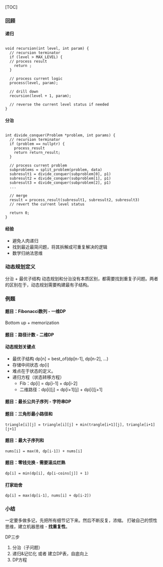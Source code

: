 [TOC]

### 回顾
#### 递归
```

void recursion(int level, int param) { 
  // recursion terminator
  if (level > MAX_LEVEL) { 
  // process result 
    return ; 
  }

  // process current logic 
  process(level, param);

  // drill down 
  recursion(level + 1, param);

  // reverse the current level status if needed
}

```
#### 分治
```

int divide_conquer(Problem *problem, int params) {
  // recursion terminator
  if (problem == nullptr) {
    process_result
    return return_result;
  } 

  // process current problem
  subproblems = split_problem(problem, data)
  subresult1 = divide_conquer(subproblem[0], p1)
  subresult2 = divide_conquer(subproblem[1], p1)
  subresult3 = divide_conquer(subproblem[2], p1)
  ...

  // merge
  result = process_result(subresult1, subresult2, subresult3)
  // revert the current level status
 
  return 0;
}

```

#### 经验

* 避免人肉递归
* 找到最近最简问题，将其拆解成可重复解决的逻辑
* 数学归纳法思维


### 动态规划定义
分治 + 最优子结构
动态规划和分治没有本质区别，都需要找到重复子问题。两者的区别在于，动态规划需要构建最有子结构。

### 例题
#### 题目：Fibonacci数列 - 一维DP
Bottom up + memorization
#### 题目：路径计数 - 二维DP
#### 动态规划关键点

* 最优子结构 dp[n] = best_of(dp[n-1], dp[n-2], ...)
* 存储中间状态 dp[i]
* 难点在于状态的定义。
* 递归方程（状态转移方程）
    * Fib：dp[i] = dp[i-1] + dp[i-2]
    * 二维路径：dp[i][j] = dp[i+1][j] + dp[i][j+1]

#### 题目：最长公共子序列 - 字符串DP



#### 题目：三角形最小路径和
```
triangle[i][j] = triangle[i][j] + min(trangle[i+1][j], triangle[i+1][j+1]
```

#### 题目：最大子序列和
```
nums[i] = max(0, dp[i-1]) + nums[i]
```

#### 题目：零钱兑换 - 需要滚瓜烂熟
```
dp[i] = min(dp[i], dp[i-coins[j]] + 1)
```

#### 打家劫舍
```
dp[i] = max(dp[i-1], nums[i] + dp[i-2])
```

### 小结
一定要多做多记，先把所有细节记下来。然后不断反复，浓缩。
打破自己的惯性思维，建立机器思维 - **找重复性**。

DP三步

1. 分治（子问题）
2. 递归&记忆化 或者 建立DP表，自底向上
3. DP方程
